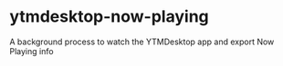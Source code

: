 # ytmdesktop-now-playing
A background process to watch the YTMDesktop app and export Now Playing info
